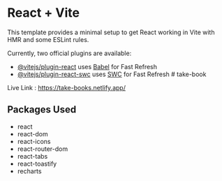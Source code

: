 # React + Vite

This template provides a minimal setup to get React working in Vite with HMR and some ESLint rules.

Currently, two official plugins are available:

- [@vitejs/plugin-react](https://github.com/vitejs/vite-plugin-react/blob/main/packages/plugin-react/README.md) uses [Babel](https://babeljs.io/) for Fast Refresh
- [@vitejs/plugin-react-swc](https://github.com/vitejs/vite-plugin-react-swc) uses [SWC](https://swc.rs/) for Fast Refresh
#   t a k e - b o o k 
 
 


Live Link : https://take-books.netlify.app/

## Packages Used
 - react
 - react-dom
 - react-icons
 - react-router-dom
 - react-tabs
 - react-toastify
 - recharts